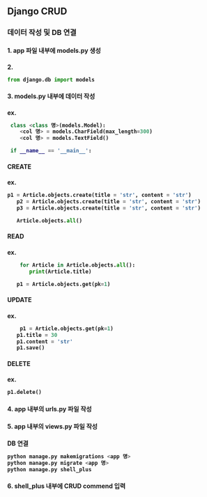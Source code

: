 <h2> Django CRUD

<h3> 데이터 작성 및 DB 연결

<h4> 1. app 파일 내부에 models.py 생성

<h4> 2. 

```python
from django.db import models
```

<h4> 3. models.py 내부에 데이터 작성 

<h4> ex.

```python
 class <class 명>(models.Model):
    <col 명> = models.CharField(max_length=300)
    <col 명> = models.TextField()

 if __name__ == '__main__':
```

<h4> CREATE
<h4> ex.

 ```python
 p1 = Article.objects.create(title = 'str', content = 'str')
    p2 = Article.objects.create(title = 'str', content = 'str')
    p3 = Article.objects.create(title = 'str', content = 'str')

    Article.objects.all()
 ```
<h4> READ
<h4> ex.

 ```python
     for Article in Article.objects.all():
        print(Article.title)

    p1 = Article.objects.get(pk=1)
 ```

<h4> UPDATE
<h4> ex.

 ```python
     p1 = Article.objects.get(pk=1)
    p1.title = 30
    p1.content = 'str'
    p1.save()
 ```

<h4> DELETE
<h4> ex.

 ```python
 p1.delete()
 ```

<h4> 4. app 내부의 urls.py 파일 작성

<h4> 5. app 내부의 views.py 파일 작성

<h4> DB 연결

 ```python
 python manage.py makemigrations <app 명>
 python manage.py migrate <app 명>
 python manage.py shell_plus
 ```

<h4> 6. shell_plus 내부에 CRUD commend 입력



